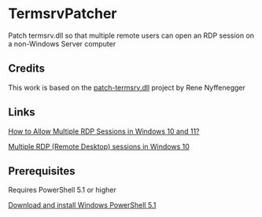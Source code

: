 # TermsrvPatcher
Patch termsrv.dll so that multiple remote users can open an RDP session on a non-Windows Server computer

## Credits
This work is based on the [patch-termsrv.dll](https://github.com/ReneNyffenegger/patch-termsrv.dll) project by Rene Nyffenegger

## Links
[How to Allow Multiple RDP Sessions in Windows 10 and 11?](http://woshub.com/how-to-allow-multiple-rdp-sessions-in-windows-10)

[Multiple RDP (Remote Desktop) sessions in Windows 10](https://www.mysysadmintips.com/windows/clients/545-multiple-rdp-remote-desktop-sessions-in-windows-10)

## Prerequisites
Requires PowerShell 5.1 or higher

[Download and install Windows PowerShell 5.1](https://docs.microsoft.com/en-us/skypeforbusiness/set-up-your-computer-for-windows-powershell/download-and-install-windows-powershell-5-1)
